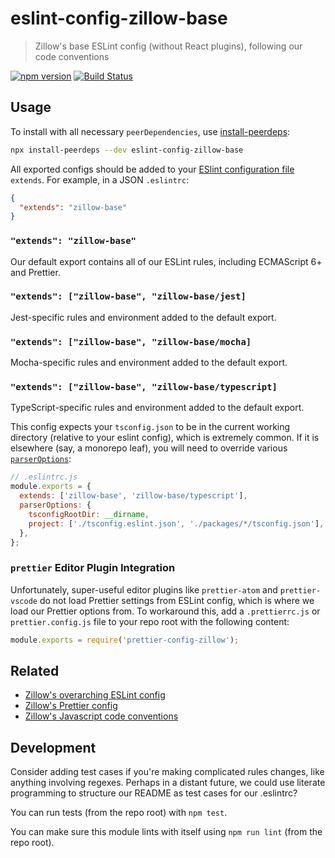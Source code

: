 # eslint-config-zillow-base

> Zillow's base ESLint config (without React plugins), following our code conventions

[![npm version](https://img.shields.io/npm/v/eslint-config-zillow-base.svg)](https://www.npmjs.com/package/eslint-config-zillow-base)
[![Build Status](https://travis-ci.org/zillow/javascript.svg?branch=latest)](https://travis-ci.org/zillow/javascript)

## Usage

To install with all necessary `peerDependencies`, use [install-peerdeps](https://github.com/nathanhleung/install-peerdeps#usage):

```sh
npx install-peerdeps --dev eslint-config-zillow-base
```

All exported configs should be added to your [ESlint configuration file](https://eslint.org/docs/user-guide/configuring#extending-configuration-files) `extends`.
For example, in a JSON `.eslintrc`:

```json
{
  "extends": "zillow-base"
}
```

### `"extends": "zillow-base"`

Our default export contains all of our ESLint rules, including ECMAScript 6+ and Prettier.

### `"extends": ["zillow-base", "zillow-base/jest]`

Jest-specific rules and environment added to the default export.

### `"extends": ["zillow-base", "zillow-base/mocha]`

Mocha-specific rules and environment added to the default export.

### `"extends": ["zillow-base", "zillow-base/typescript]`

TypeScript-specific rules and environment added to the default export.

This config expects your `tsconfig.json` to be in the current working directory (relative to your eslint config), which is extremely common. If it is elsewhere (say, a monorepo leaf), you will need to override various [`parserOptions`](https://github.com/typescript-eslint/typescript-eslint/blob/master/docs/getting-started/linting/TYPED_LINTING.md):

```js
// .eslintrc.js
module.exports = {
  extends: ['zillow-base', 'zillow-base/typescript'],
  parserOptions: {
    tsconfigRootDir: __dirname,
    project: ['./tsconfig.eslint.json', './packages/*/tsconfig.json'],
  },
};
```

### `prettier` Editor Plugin Integration

Unfortunately, super-useful editor plugins like `prettier-atom` and `prettier-vscode` do not load Prettier settings from ESLint config, which is where we load our Prettier options from. To workaround this, add a `.prettierrc.js` or `prettier.config.js` file to your repo root with the following content:

```js
module.exports = require('prettier-config-zillow');
```

## Related

  - [Zillow's overarching ESLint config](https://npmjs.com/eslint-config-zillow)
  - [Zillow's Prettier config](https://npmjs.com/prettier-config-zillow)
  - [Zillow's Javascript code conventions](https://github.com/zillow/javascript)

## Development

Consider adding test cases if you're making complicated rules changes, like anything involving regexes. Perhaps in a distant future, we could use literate programming to structure our README as test cases for our .eslintrc?

You can run tests (from the repo root) with `npm test`.

You can make sure this module lints with itself using `npm run lint` (from the repo root).
